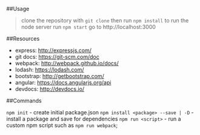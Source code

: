 ##Usage

> clone the repository with `git clone` then run `npm install`
to run the node server run `npm start`
go to http://localhost:3000

##Resources

- express: http://expressjs.com/
- git docs: https://git-scm.com/doc
- webpack: http://webpack.github.io/docs/
- lodash: https://lodash.com/
- bootstrap: http://getbootstrap.com/
- angular: https://docs.angularjs.org/api
- devdocs: http://devdocs.io/

##Commands

`npm init` - create initial package.json
`npm install <package> --save | -D` - install a package and save for dependencies
`npm run <script>` - run a custom npm script such as `npm run webpack`;
